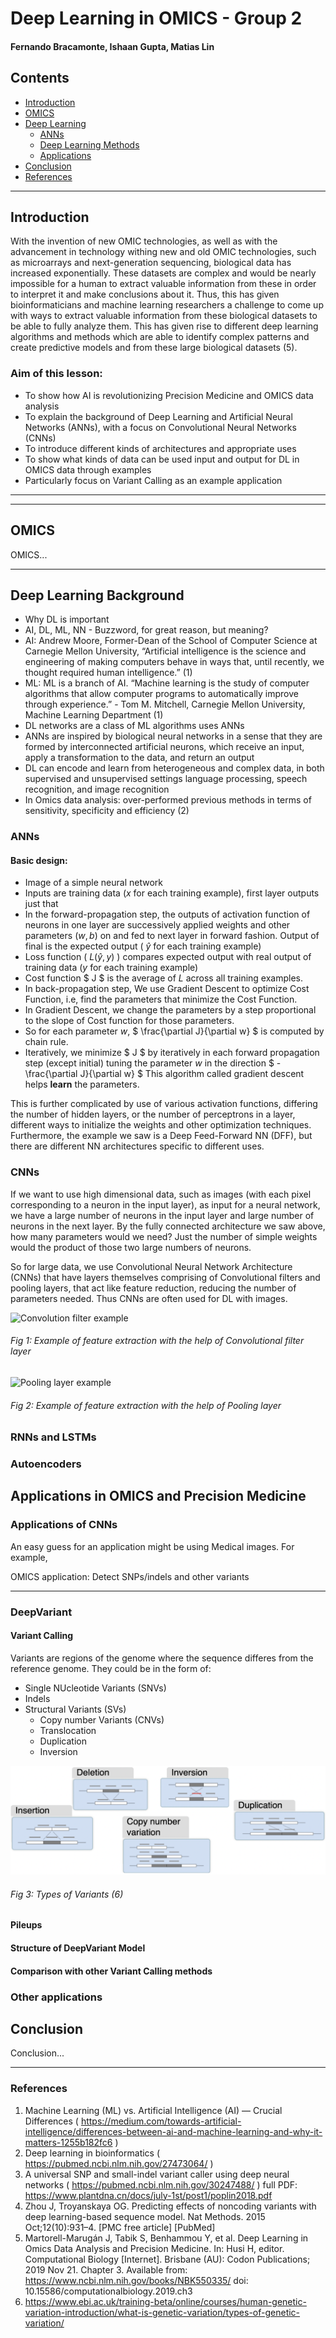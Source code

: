 # Deep Learning in OMICS - Group 2
#### Fernando Bracamonte, Ishaan Gupta, Matias Lin

<!--lets update Contents after we're done finalizing the rest-->

## Contents
- [Introduction](#Introduction)
- [OMICS](#OMICS)
- [Deep Learning](#Deep-Learning)
  * [ANNs](#ANNs)
  * [Deep Learning Methods](#Deep-Learning-Methods)
  * [Applications](#Applications)
- [Conclusion](#Conclusion)
- [References](#References)

---


## Introduction

With the invention of new OMIC technologies, as well as with the advancement in technology withing new and old OMIC technologies, such as microarrays and next-generation sequencing, biological data has increased exponentially. These datasets are complex and would be nearly impossible for a human to extract valuable information from these in order to interpret it and make conclusions about it. Thus, this has given bioinformaticians and machine learning researchers a challenge to come up with ways to extract valuable information from these biological datasets to be able to fully analyze them. This has given rise to different deep learning algorithms and methods which are able to identify complex patterns and create predictive models and from these large biological datasets (5). 

### Aim of this lesson:
- To show how AI is revolutionizing Precision Medicine and OMICS data analysis
- To explain the background of Deep Learning and Artificial Neural Networks (ANNs), with a focus on Convolutional Neural Networks (CNNs)
- To introduce different kinds of architectures and appropriate uses
- To show what kinds of data can be used input and output for DL in OMICS data through examples
- Particularly focus on Variant Calling as an example application

---

---

## OMICS

OMICS...


---

## Deep Learning Background
- Why DL is important
- AI, DL, ML, NN - Buzzword, for great reason, but meaning?
- AI: Andrew Moore, Former-Dean of the School of Computer Science at Carnegie Mellon University, “Artificial intelligence is the science and engineering of making computers behave in ways that, until recently, we thought required human intelligence.” (1)
- ML: ML is a branch of AI. “Machine learning is the study of computer algorithms that allow computer programs to automatically improve through experience.” -  Tom M. Mitchell, Carnegie Mellon University, Machine Learning Department (1)
- DL networks are a class of ML algorithms uses ANNs
- ANNs are inspired by biological neural networks in a sense that they are formed by interconnected artificial neurons, which receive an input, apply a transformation to the data, and return an output
- DL can encode and learn from heterogeneous and complex data, in both supervised and unsupervised settings
language processing, speech recognition, and image recognition
- In Omics data analysis: over-performed previous methods in terms of sensitivity, specificity and efficiency (2)

### ANNs

#### Basic design: 

- Image of a simple neural network
- Inputs are training data ($x$ for each training  example), first layer outputs just that
- In the forward-propagation step, the outputs of activation function of neurons in one layer are successively applied weights and other parameters ($w,b$)   on and fed to next layer in forward fashion. Output of final is the expected output ( $\hat{y}$ for each training example)
- Loss function ( $L(\hat{y},y)$ ) compares expected output with real output of training data ($y$ for each training example)
- Cost function $ J $ is the average of $L$ across all training examples.
- In back-propagation step, We use Gradient Descent to optimize Cost Function, i.e, find the parameters that minimize the Cost Function.
- In Gradient Descent, we change the parameters by a step proportional to the slope of Cost function for those parameters.
- So for each parameter $w$, $ \frac{\partial J}{\partial w} $ is computed by chain rule.
- Iteratively, we minimize $ J $ by iteratively in each forward propagation step (except initial) tuning the parameter $w$ in the direction $ -\frac{\partial J}{\partial w} $ This algorithm called gradient descent helps **learn** the parameters.

This is further complicated by use of various activation functions, differing the number of hidden layers, or the number of perceptrons in a layer, different ways to initialize the weights and other optimization techniques.
Furthermore, the example we saw is a Deep Feed-Forward NN (DFF), but there are different NN architectures specific to different uses. 

### CNNs
If we want to use high dimensional data, such as images (with each pixel corresponding to a neuron in the input layer), as input for a neural network, we have a large number of neurons in the input layer and large number of neurons in the next layer. By the fully connected architecture we saw above, how many parameters would we need? Just the number of simple weights would the product of those two large numbers of neurons.

So for large data, we use Convolutional Neural Network Architecture (CNNs) that have layers themselves comprising of Convolutional filters and pooling layers, that act like feature reduction, reducing the number of parameters needed. Thus CNNs are often used for DL with images.

![Convolution filter example](https://cdn.analyticsvidhya.com/wp-content/uploads/2018/12/Screenshot-from-2018-12-07-15-21-02.png)
###### Fig 1: Example of feature extraction with the help of Convolutional filter layer
![Pooling layer example](https://miro.medium.com/max/1400/1*-3-9b0tAakAsdozzhNlEww.png)
###### Fig 2: Example of feature extraction with the help of Pooling layer


### RNNs and LSTMs
### Autoencoders
## Applications in OMICS and Precision Medicine
### Applications of CNNs

<!--CNN for medical images here-->

An easy guess for an application might be using Medical images. For example, 

OMICS application:
Detect SNPs/indels and other variants

---
### DeepVariant

#### Variant Calling
Variants are regions of the genome where the sequence differes from the reference genome. They could be in the form of:
- Single NUcleotide Variants (SNVs)
- Indels
- Structural Variants (SVs)
  * Copy number Variants (CNVs)
  * Translocation
  * Duplication
  * Inversion

![Variants types](Images/TypesOfVariants.png)
###### Fig 3: Types of Variants (6)

#### Pileups

#### Structure of DeepVariant Model

#### Comparison with other Variant Calling methods

### Other applications

## Conclusion

Conclusion...

---

### References 

1. Machine Learning (ML) vs. Artificial Intelligence (AI) — Crucial Differences ( https://medium.com/towards-artificial-intelligence/differences-between-ai-and-machine-learning-and-why-it-matters-1255b182fc6 )
2. Deep learning in bioinformatics ( https://pubmed.ncbi.nlm.nih.gov/27473064/ ) 
3. A universal SNP and small-indel variant caller using deep neural networks ( https://pubmed.ncbi.nlm.nih.gov/30247488/ ) 
full PDF: https://www.plantdna.cn/docs/july-1st/post1/poplin2018.pdf
4. Zhou J, Troyanskaya OG. Predicting effects of noncoding variants with deep learning-based sequence model. Nat Methods. 2015 Oct;12(10):931–4. [PMC free article] \[PubMed\]
5. Martorell-Marugán J, Tabik S, Benhammou Y, et al. Deep Learning in Omics Data Analysis and Precision Medicine. In: Husi H, editor. Computational Biology \[Internet\]. Brisbane (AU): Codon Publications; 2019 Nov 21. Chapter 3. Available from: https://www.ncbi.nlm.nih.gov/books/NBK550335/ doi: 10.15586/computationalbiology.2019.ch3
6. https://www.ebi.ac.uk/training-beta/online/courses/human-genetic-variation-introduction/what-is-genetic-variation/types-of-genetic-variation/


